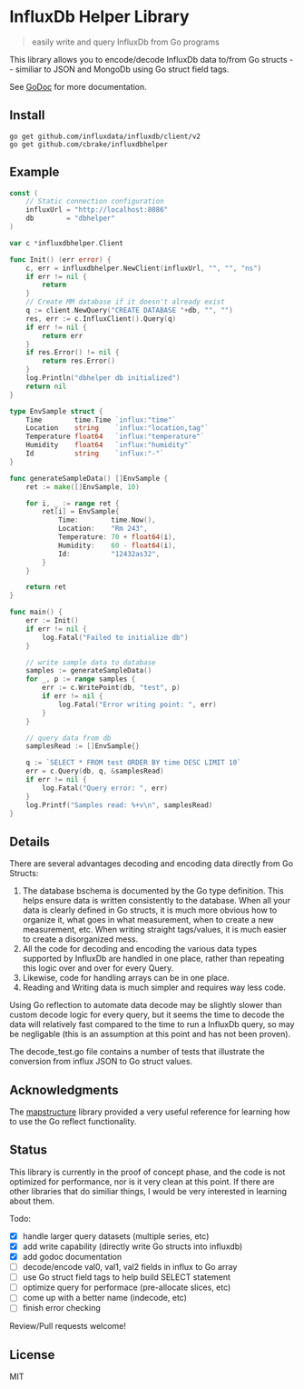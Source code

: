 # InfluxDb Helper Library

> easily write and query InfluxDb from Go programs

This library allows you to encode/decode InfluxDb data to/from
Go structs -- similiar to JSON and MongoDb using Go struct field tags.

See [GoDoc](https://godoc.org/github.com/cbrake/influxdbhelper) for more documentation.

## Install

```
go get github.com/influxdata/influxdb/client/v2
go get github.com/cbrake/influxdbhelper
```

## Example

```go
const (
	// Static connection configuration
	influxUrl = "http://localhost:8086"
	db        = "dbhelper"
)

var c *influxdbhelper.Client

func Init() (err error) {
	c, err = influxdbhelper.NewClient(influxUrl, "", "", "ns")
	if err != nil {
		return
	}
	// Create MM database if it doesn't already exist
	q := client.NewQuery("CREATE DATABASE "+db, "", "")
	res, err := c.InfluxClient().Query(q)
	if err != nil {
		return err
	}
	if res.Error() != nil {
		return res.Error()
	}
	log.Println("dbhelper db initialized")
	return nil
}

type EnvSample struct {
	Time        time.Time `influx:"time"`
	Location    string    `influx:"location,tag"`
	Temperature float64   `influx:"temperature"`
	Humidity    float64   `influx:"humidity"`
	Id          string    `influx:"-"`
}

func generateSampleData() []EnvSample {
	ret := make([]EnvSample, 10)

	for i, _ := range ret {
		ret[i] = EnvSample{
			Time:        time.Now(),
			Location:    "Rm 243",
			Temperature: 70 + float64(i),
			Humidity:    60 - float64(i),
			Id:          "12432as32",
		}
	}

	return ret
}

func main() {
	err := Init()
	if err != nil {
		log.Fatal("Failed to initialize db")
	}

	// write sample data to database
	samples := generateSampleData()
	for _, p := range samples {
		err := c.WritePoint(db, "test", p)
		if err != nil {
			log.Fatal("Error writing point: ", err)
		}
	}

	// query data from db
	samplesRead := []EnvSample{}

	q := `SELECT * FROM test ORDER BY time DESC LIMIT 10`
	err = c.Query(db, q, &samplesRead)
	if err != nil {
		log.Fatal("Query error: ", err)
	}
	log.Printf("Samples read: %+v\n", samplesRead)
}
```

## Details

There are several advantages decoding and encoding data directly from Go
Structs:

1. The database bschema is documented by the Go type definition. This helps ensure
   data is written consistently to the database. When all your data is clearly
   defined in Go structs, it is much more obvious how to organize it, what goes
   in what measurement, when to create a new measurement, etc. When writing
   straight tags/values, it is much easier to create a disorganized mess.
1. All the code for decoding and encoding the various data types supported
   by InfluxDb are handled in one place, rather than repeating this logic over
   and over for every Query.
1. Likewise, code for handling arrays can be in one place.
1. Reading and Writing data is much simpler and requires way less code.

Using Go reflection to automate data decode may be slightly slower
than custom decode logic for every query, but it seems the time to decode the
data will relatively fast compared to the time to run a InfluxDb query, so
may be negligable (this is an assumption at this point and has not been
proven).

The decode_test.go file contains a number of tests that illustrate the
conversion from influx JSON to Go struct values.

## Acknowledgments

The [mapstructure](https://github.com/mitchellh/mapstructure)
library provided a very useful reference for learning how to
use the Go reflect functionality.

## Status

This library is currently in the proof of concept phase, and the code is not
optimized for performance, nor is it very clean at this point. If there are other
libraries that do similiar things, I would be very interested in learning about them.

Todo:

* [x] handle larger query datasets (multiple series, etc)
* [x] add write capability (directly write Go structs into influxdb)
* [x] add godoc documentation
* [ ] decode/encode val0, val1, val2 fields in influx to Go array
* [ ] use Go struct field tags to help build SELECT statement
* [ ] optimize query for performace (pre-allocate slices, etc)
* [ ] come up with a better name (indecode, etc)
* [ ] finish error checking

Review/Pull requests welcome!

## License

MIT
